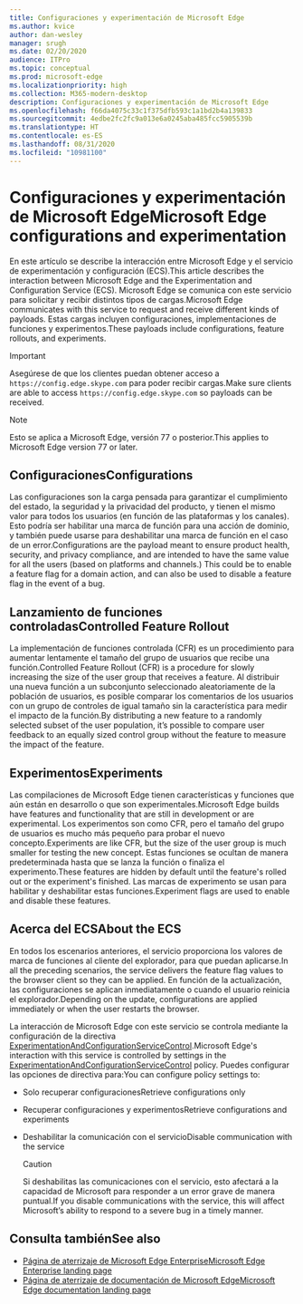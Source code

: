```yaml
---
title: Configuraciones y experimentación de Microsoft Edge
ms.author: kvice
author: dan-wesley
manager: srugh
ms.date: 02/20/2020
audience: ITPro
ms.topic: conceptual
ms.prod: microsoft-edge
ms.localizationpriority: high
ms.collection: M365-modern-desktop
description: Configuraciones y experimentación de Microsoft Edge
ms.openlocfilehash: f66da4075c33c1f375dfb593c1a1bd2b4a139833
ms.sourcegitcommit: 4edbe2fc2fc9a013e6a0245aba485fcc5905539b
ms.translationtype: HT
ms.contentlocale: es-ES
ms.lasthandoff: 08/31/2020
ms.locfileid: "10981100"
---
```

# <span data-ttu-id="83761-103">Configuraciones y experimentación de Microsoft Edge</span><span class="sxs-lookup"><span data-stu-id="83761-103">Microsoft Edge configurations and experimentation</span></span>

<span data-ttu-id="83761-104">En este artículo se describe la interacción entre Microsoft Edge y el servicio de experimentación y configuración (ECS).</span><span class="sxs-lookup"><span data-stu-id="83761-104">This article describes the interaction between Microsoft Edge and the Experimentation and Configuration Service (ECS).</span></span> <span data-ttu-id="83761-105">Microsoft Edge se comunica con este servicio para solicitar y recibir distintos tipos de cargas.</span><span class="sxs-lookup"><span data-stu-id="83761-105">Microsoft Edge communicates with this service to request and receive different kinds of payloads.</span></span> <span data-ttu-id="83761-106">Estas cargas incluyen configuraciones, implementaciones de funciones y experimentos.</span><span class="sxs-lookup"><span data-stu-id="83761-106">These payloads include configurations, feature rollouts, and experiments.</span></span>

> [!IMPORTANT]
> <span data-ttu-id="83761-107">Asegúrese de que los clientes puedan obtener acceso a `https://config.edge.skype.com` para poder recibir cargas.</span><span class="sxs-lookup"><span data-stu-id="83761-107">Make sure clients are able to access `https://config.edge.skype.com` so payloads can be received.</span></span>

> [!NOTE]
> <span data-ttu-id="83761-108">Esto se aplica a Microsoft Edge, versión 77 o posterior.</span><span class="sxs-lookup"><span data-stu-id="83761-108">This applies to Microsoft Edge version 77 or later.</span></span>

## <span data-ttu-id="83761-109">Configuraciones</span><span class="sxs-lookup"><span data-stu-id="83761-109">Configurations</span></span>

<span data-ttu-id="83761-110">Las configuraciones son la carga pensada para garantizar el cumplimiento del estado, la seguridad y la privacidad del producto, y tienen el mismo valor para todos los usuarios (en función de las plataformas y los canales). Esto podría ser habilitar una marca de función para una acción de dominio, y también puede usarse para deshabilitar una marca de función en el caso de un error.</span><span class="sxs-lookup"><span data-stu-id="83761-110">Configurations are the payload meant to ensure product health, security, and privacy compliance, and are intended to have the same value for all the users (based on platforms and channels.) This could be to enable a feature flag for a domain action, and can also be used to disable a feature flag in the event of a bug.</span></span>

## <span data-ttu-id="83761-111">Lanzamiento de funciones controladas</span><span class="sxs-lookup"><span data-stu-id="83761-111">Controlled Feature Rollout</span></span>

<span data-ttu-id="83761-112">La implementación de funciones controlada (CFR) es un procedimiento para aumentar lentamente el tamaño del grupo de usuarios que recibe una función.</span><span class="sxs-lookup"><span data-stu-id="83761-112">Controlled Feature Rollout (CFR) is a procedure for slowly increasing the size of the user group that receives a feature.</span></span> <span data-ttu-id="83761-113">Al distribuir una nueva función a un subconjunto seleccionado aleatoriamente de la población de usuarios, es posible comparar los comentarios de los usuarios con un grupo de controles de igual tamaño sin la característica para medir el impacto de la función.</span><span class="sxs-lookup"><span data-stu-id="83761-113">By distributing a new feature to a randomly selected subset of the user population, it’s possible to compare user feedback to an equally sized control group without the feature to measure the impact of the feature.</span></span>

## <span data-ttu-id="83761-114">Experimentos</span><span class="sxs-lookup"><span data-stu-id="83761-114">Experiments</span></span>

<span data-ttu-id="83761-115">Las compilaciones de Microsoft Edge tienen características y funciones que aún están en desarrollo o que son experimentales.</span><span class="sxs-lookup"><span data-stu-id="83761-115">Microsoft Edge builds have features and functionality that are still in development or are experimental.</span></span> <span data-ttu-id="83761-116">Los experimentos son como CFR, pero el tamaño del grupo de usuarios es mucho más pequeño para probar el nuevo concepto.</span><span class="sxs-lookup"><span data-stu-id="83761-116">Experiments are like CFR, but the size of the user group is much smaller for testing the new concept.</span></span> <span data-ttu-id="83761-117">Estas funciones se ocultan de manera predeterminada hasta que se lanza la función o finaliza el experimento.</span><span class="sxs-lookup"><span data-stu-id="83761-117">These features are hidden by default until the feature's rolled out or the experiment's finished.</span></span> <span data-ttu-id="83761-118">Las marcas de experimento se usan para habilitar y deshabilitar estas funciones.</span><span class="sxs-lookup"><span data-stu-id="83761-118">Experiment flags are used to enable and disable these features.</span></span>

## <span data-ttu-id="83761-119">Acerca del ECS</span><span class="sxs-lookup"><span data-stu-id="83761-119">About the ECS</span></span>

<span data-ttu-id="83761-120">En todos los escenarios anteriores, el servicio proporciona los valores de marca de funciones al cliente del explorador, para que puedan aplicarse.</span><span class="sxs-lookup"><span data-stu-id="83761-120">In all the preceding scenarios, the service delivers the feature flag values to the browser client so they can be applied.</span></span> <span data-ttu-id="83761-121">En función de la actualización, las configuraciones se aplican inmediatamente o cuando el usuario reinicia el explorador.</span><span class="sxs-lookup"><span data-stu-id="83761-121">Depending on the update, configurations are applied immediately or when the user restarts the browser.</span></span>

<span data-ttu-id="83761-122">La interacción de Microsoft Edge con este servicio se controla mediante la configuración de la directiva [ExperimentationAndConfigurationServiceControl](https://docs.microsoft.com/DeployEdge/microsoft-edge-policies#experimentationandconfigurationservicecontrol).</span><span class="sxs-lookup"><span data-stu-id="83761-122">Microsoft Edge's interaction with this service is controlled by settings in the [ExperimentationAndConfigurationServiceControl](https://docs.microsoft.com/DeployEdge/microsoft-edge-policies#experimentationandconfigurationservicecontrol) policy.</span></span> <span data-ttu-id="83761-123">Puedes configurar las opciones de directiva para:</span><span class="sxs-lookup"><span data-stu-id="83761-123">You can configure policy settings to:</span></span>

- <span data-ttu-id="83761-124">Solo recuperar configuraciones</span><span class="sxs-lookup"><span data-stu-id="83761-124">Retrieve configurations only</span></span>
- <span data-ttu-id="83761-125">Recuperar configuraciones y experimentos</span><span class="sxs-lookup"><span data-stu-id="83761-125">Retrieve configurations and experiments</span></span>
- <span data-ttu-id="83761-126">Deshabilitar la comunicación con el servicio</span><span class="sxs-lookup"><span data-stu-id="83761-126">Disable communication with the service</span></span>

  > [!CAUTION]
  > <span data-ttu-id="83761-127">Si deshabilitas las comunicaciones con el servicio, esto afectará a la capacidad de Microsoft para responder a un error grave de manera puntual.</span><span class="sxs-lookup"><span data-stu-id="83761-127">If you disable communications with the service, this will affect Microsoft’s ability to respond to a severe bug in a timely manner.</span></span>

## <span data-ttu-id="83761-128">Consulta también</span><span class="sxs-lookup"><span data-stu-id="83761-128">See also</span></span>

- [<span data-ttu-id="83761-129">Página de aterrizaje de Microsoft Edge Enterprise</span><span class="sxs-lookup"><span data-stu-id="83761-129">Microsoft Edge Enterprise landing page</span></span>](https://www.microsoftedgeinsider.com/enterprise)
- [<span data-ttu-id="83761-130">Página de aterrizaje de documentación de Microsoft Edge</span><span class="sxs-lookup"><span data-stu-id="83761-130">Microsoft Edge documentation landing page</span></span>](https://docs.microsoft.com/DeployEdge/)
